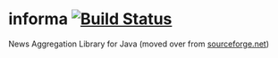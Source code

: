 # informa [![Build Status](https://travis-ci.org/nikos/informa.svg?branch=master)](http://travis-ci.org/nikos/informa)
News Aggregation Library for Java (moved over from [sourceforge.net](http://sourceforge.net/projects/informa))
